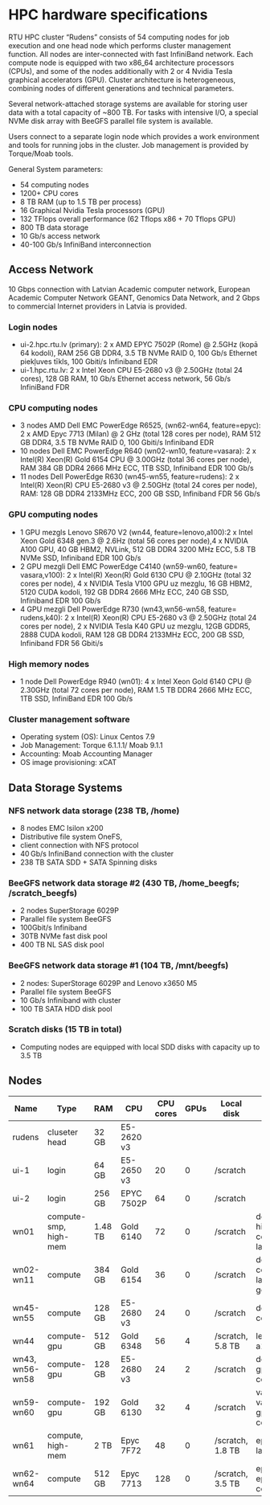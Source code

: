 # HPC hardware specifications
RTU HPC cluster “Rudens” consists of 54 computing nodes for job execution and one head node which performs cluster management function. All nodes are inter-connected with fast InfiniBand network. Each compute node is equipped with two x86_64 architecture processors (CPUs), and some of the nodes additionally with 2 or 4 Nvidia Tesla graphical accelerators (GPU). Cluster architecture is heterogeneous, combining nodes of different generations and technical parameters.

Several network-attached storage systems are available for storing user data with a total capacity of ~800 TB. For tasks with intensive I/O, a special NVMe disk array with BeeGFS parallel file system is available.

Users connect to a separate login node which provides a work environment and tools for running jobs in the cluster. Job management is provided by Torque/Moab tools.

General System parameters:
- 54 computing nodes
- 1200+ CPU cores
- 8 TB RAM (up to 1.5 TB per process)
- 16 Graphical Nvidia Tesla processors (GPU)
- 132 TFlops overall performance (62 Tflops x86 + 70 Tflops GPU)
- 800 TB data storage
- 10 Gb/s access network
- 40-100 Gb/s InfiniBand interconnection

## Access Network
10 Gbps connection with Latvian Academic computer network, European Academic Computer Network GEANT, Genomics Data Network, and 2 Gbps to commercial Internet providers in Latvia is provided.
### Login nodes
- ui-2.hpc.rtu.lv (primary): 2 x AMD EPYC 7502P (Rome) @ 2.5GHz (kopā 64 kodoli), RAM 256 GB DDR4, 3.5 TB NVMe RAID 0, 100 Gb/s Ethernet piekļuves tīkls, 100 Gbiti/s Infiniband EDR
- ui-1.hpc.rtu.lv: 2 x Intel Xeon CPU E5-2680 v3 @ 2.50GHz (total 24 cores), 128 GB RAM, 10 Gb/s Ethernet access network, 56 Gb/s InfiniBand FDR 
### CPU computing nodes
- 3 nodes AMD Dell EMC PowerEdge R6525, (wn62-wn64, feature=epyc): 2 x AMD Epyc 7713 (Milan) @ 2 GHz (total 128 cores per node), RAM 512 GB DDR4, 3.5 TB NVMe RAID 0, 100 Gbiti/s Infiniband EDR
- 10 nodes Dell EMC PowerEdge R640 (wn02-wn10, feature=vasara): 2 x Intel(R) Xeon(R) Gold 6154 CPU @ 3.00GHz (total 36 cores per node), RAM 384 GB DDR4 2666 MHz ECC, 1TB SSD, Infiniband EDR 100 Gb/s
- 11 nodes Dell PowerEdge R630 (wn45-wn55, feature=rudens): 2 x Intel(R) Xeon(R) CPU E5-2680 v3 @ 2.50GHz (total 24 cores per node), RAM: 128 GB DDR4 2133MHz ECC, 200 GB SSD, Infiniband FDR 56 Gb/s
### GPU computing nodes
- 1 GPU mezgls Lenovo SR670 V2 (wn44, feature=lenovo,a100):2 x Intel Xeon Gold 6348 gen.3 @ 2.6Hz (total 56 cores per node),4 x NVIDIA A100 GPU, 40 GB HBM2, NVLink, 512 GB DDR4 3200 MHz ECC, 5.8 TB NVMe SSD, Infiniband EDR 100 Gb/s
- 2 GPU mezgli Dell EMC PowerEdge C4140 (wn59-wn60, feature= vasara,v100): 2 x Intel(R) Xeon(R) Gold 6130 CPU @ 2.10GHz (total 32 cores per node), 4 x NVIDIA Tesla V100 GPU uz mezglu, 16 GB HBM2, 5120 CUDA kodoli, 192 GB DDR4 2666 MHz ECC, 240 GB SSD, Infiniband EDR 100 Gb/s
- 4 GPU mezgli Dell PowerEdge R730 (wn43,wn56-wn58, feature= rudens,k40): 2 x Intel(R) Xeon(R) CPU E5-2680 v3 @ 2.50GHz (total 24 cores per node), 2 x NVIDIA Tesla K40 GPU uz mezglu, 12GB GDDR5, 2888 CUDA kodoli, RAM 128 GB DDR4 2133MHz ECC, 200 GB SSD, Infiniband FDR 56 Gbiti/s
### High memory nodes
- 1 node Dell PowerEdge R940 (wn01): 4 x Intel Xeon Gold 6140 CPU @ 2.30GHz (total 72 cores per node), RAM 1.5 TB DDR4 2666 MHz ECC, 1TB SSD, InfiniBand EDR 100 Gb/s
### Cluster management software
- Operating system (OS): Linux Centos 7.9
- Job Management: Torque 6.1.1.1/ Moab 9.1.1
- Accounting: Moab Accounting Manager
- OS image provisioning: xCAT

## Data Storage Systems
### NFS network data storage (238 TB, /home) 
- 8 nodes EMC Isilon x200 
-	Distributive file system OneFS, 
-	client connection with NFS protocol  
-	40 Gb/s InfiniBand connection with the cluster
-	238 TB SATA SDD + SATA Spinning disks  
### BeeGFS network data storage #2 (430 TB, /home_beegfs; /scratch_beegfs) 
-	2 nodes SuperStorage 6029P 
-	Parallel file system BeeGFS 
-	100Gbit/s Infiniband  
-	30TB NVMe fast disk pool
-	400 TB NL SAS disk pool
### BeeGFS network data storage #1 (104 TB, /mnt/beegfs) 
-	2 nodes: SuperStorage 6029P and Lenovo x3650 M5  
-	Parallel file system BeeGFS 
-	10 Gb/s  Infiniband with cluster 
-	100 TB SATA HDD disk pool 
### Scratch disks (15 TB in total) 
-	Computing nodes are equipped with local SDD disks with capacity up to 3.5 TB

## Nodes
| Name | Type | RAM  | CPU |	CPU cores |	GPUs | 	Local disk | qsub features |
| ---- | ---- | ---- | --- | --------- | ---- | ----------- | ------------- |
| rudens | cluseter head | 32 GB | E5-2620 v3 |  |  |  | 
| ui-1 | login | 64 GB | E5-2650 v3 | 20 | 0 | /scratch | 
| ui-2 | login | 256 GB | EPYC 7502P | 64 | 0 | /scratch | 
| wn01 | compute-smp, high-mem | 1.48 TB | Gold 6140 | 72 | 0 | /scratch | dell vasara highmem centos7 largescratch |
| wn02-wn11 | compute | 384 GB | Gold 6154 | 36 | 0 | /scratch | dell vasara centos7 largescratch gold6154 |
| wn45-wn55 | compute | 128 GB | E5-2680 v3 | 24 | 0 | /scratch | dell rudens centos7 |
| wn44 | compute-gpu | 512 GB | Gold 6348 | 56 | 4 | /scratch, 5.8 TB | lenovo gpu a100 |
| wn43, wn56-wn58 | compute-gpu | 128 GB | E5-2680 v3 | 24 | 2 | /scratch | dell rudens gpu k40 centos7 |
| wn59-wn60 | compute-gpu | 192 GB | Gold 6130 | 32 | 4 | /scratch | vasara vasara-32 gpu v100 centos7 |
| wn61 | compute, high-mem | 2 TB | Epyc 7F72 | 48 | 0 | /scratch, 1.8 TB | epyc7f72 largescratch |
| wn62-wn64 | compute | 512 GB | Epyc 7713 | 128 | 0 | /scratch, 3.5 TB | epyc epyc7713 centos7 |
